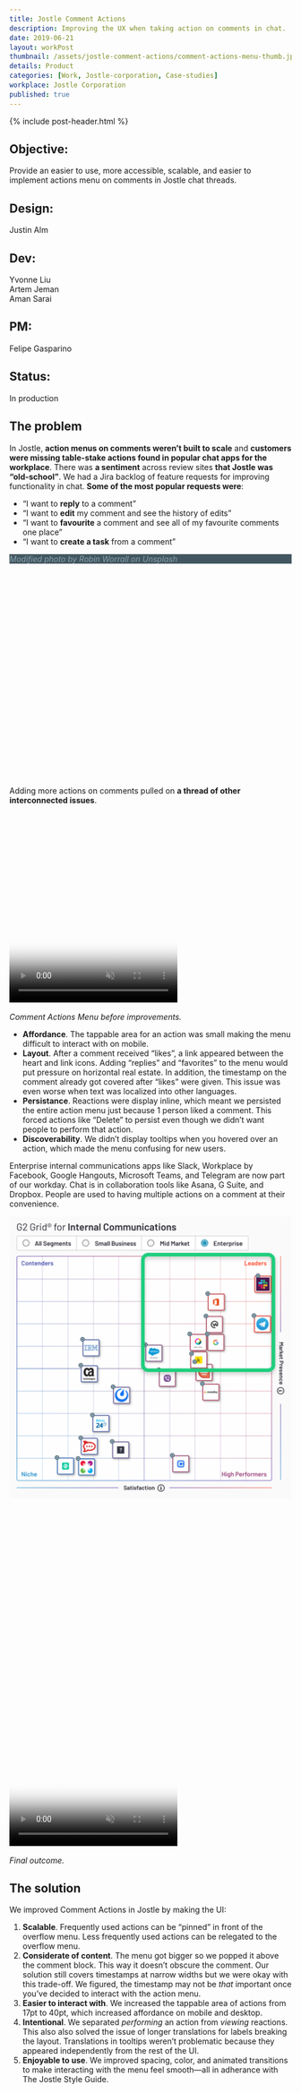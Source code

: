 ```yaml
---
title: Jostle Comment Actions
description: Improving the UX when taking action on comments in chat.
date: 2019-06-21
layout: workPost
thumbnail: /assets/jostle-comment-actions/comment-actions-menu-thumb.jpg
details: Product
categories: [Work, Jostle-corporation, Case-studies]
workplace: Jostle Corporation
published: true
---
```


<div class="mw-1024  u-mar-auto  u-mar-b05">
    {% include post-header.html %}
    <div class="project-metadata  u-mar-auto  u-mar-t05  u-mar-b00">
        <div class="objective">
            <h2 class="as-h5  u-noMargin  u-mar-b01"><strong>Objective</strong>:</h2>
            <p class="u-noMargin  u-mar-b02">Provide an easier to use, more accessible, scalable, and easier to implement actions menu on comments in Jostle chat threads.</p>
        </div>
        <div>
            <h2 class="as-h5  u-noMargin  u-mar-b01"><strong>Design</strong>:</h2>
            <p class="u-noMargin  u-mar-b02">Justin Alm</p>
        </div>
        <div>
            <h2 class="as-h5  u-noMargin  u-mar-b01"><strong>Dev</strong>:</h2>
            <p class="u-noMargin  u-mar-b02">Yvonne Liu<br>Artem Jeman<br>Aman Sarai</p>
        </div>
        <div>
            <h2 class="as-h5  u-noMargin  u-mar-b01"><strong>PM</strong>:</h2>
            <p class="u-noMargin  u-mar-b02">Felipe Gasparino</p>
        </div>
        <div>
            <h2 class="as-h5  u-noMargin  u-mar-b01"><strong>Status</strong>:</h2>
            <p class="u-noMargin  u-mar-b02">In production</p>
        </div>
    </div>
</div>

<div class="mw-1024  u-mar-auto  u-mar-b05">
    <div class="Grid  Grid--withGutters  Grid--alignMiddle">
        <div class="Grid-cell  u-size1of2">
            <h2 class="u-mar-t00"><a></a>The problem</h2>
            <p>In Jostle, <strong>action menus on comments weren’t built to scale</strong> and <strong>customers were missing table-stake actions found in popular chat apps for the workplace</strong>. There was <strong>a sentiment</strong> across review sites <strong>that Jostle was “old-school”</strong>. We had a Jira backlog of feature requests for improving functionality in chat. <strong>Some of the most popular requests were</strong>:</p>
            <ul>
                <li>“I want to <strong>reply</strong> to a comment”</li>
                <li>“I want to <strong>edit</strong> my comment and see the history of edits”</li>
                <li>“I want to <strong>favourite</strong> a comment and see all of my favourite comments one place”</li>
                <li>“I want to <strong>create a task</strong> from a comment”</li>
            </ul>
        </div>
        <div class="Grid-cell  u-size1of2">
            <div class="u-rounded-corners  u-border-shadow  u-mar-b02" style="position: relative; background-image: url('/assets/jostle-comment-actions/jostle-comment-actions-problem.jpg'); background-size: cover; background-position: center; min-height: 400px; max-height: 400px;">
                <p class="image-caption-overlay" style="color: #86a1ac; background-color: #435760;"><em>Modified photo by Robin Worrall on Unsplash</em></p>
            </div>
        </div>
    </div>
    <div class="Grid  Grid--withGutters  Grid--alignMiddle">
        <div class="Grid-cell  u-size1of1">
            <p class="mw-600  bp1-u-textAlign-center  as-h3  u-mar-auto  u-mar-t05  u-mar-b02">Adding more actions on comments pulled on <strong>a thread of other interconnected issues</strong>.</p>
        </div>
        <div class="Grid-cell  u-size1of2">
            <div class="media  u-rounded-corners  u-border-shadow" style="padding-top: 37.5%;">
                <video autoplay loop muted playsinline type="video/mp4" src="/assets/jostle-comment-actions/likes-appearing-inline.mp4" poster="/assets/jostle-comment-actions/likes-appearing-inline-poster.jpg"></video>
            </div>
            <p class="c-grey03  u-mar-t01  u-mar-b00"><em>Comment Actions Menu before improvements.</em></p>
        </div>
        <div class="Grid-cell  u-size1of2">
            <ul class="u-mar-t00  u-mar-b05">
                <li><strong>Affordance</strong>. The tappable area for an action was small making the menu difficult to interact with on mobile.</li>
                <li><strong>Layout</strong>. After a comment received “likes”, a link appeared between the heart and link icons. Adding “replies” and “favorites” to the menu would put pressure on horizontal real estate. In addition, the timestamp on the comment already got covered after “likes” were given. This issue was even worse when text was localized into other languages.</li>
                <li><strong>Persistance</strong>. Reactions were display inline, which meant we persisted the entire action menu just because 1 person liked a comment. This forced actions like “Delete” to persist even though we didn’t want people to perform that action.  </li>
                <li><strong>Discoverability</strong>. We didn’t display tooltips when you hovered over an action, which made the menu confusing for new users.</li>
            </ul>
        </div>
    </div>
    <div class="Grid  Grid--withGutters  Grid--alignMiddle">
        <div class="Grid-cell  u-size1of2">
            <p class="as-h3  u-mar-t00">Enterprise internal communications apps like Slack, Workplace by Facebook, Google Hangouts, Microsoft Teams, and Telegram are now part of our workday. Chat is in collaboration tools like Asana, G Suite, and Dropbox. People are used to having multiple actions on a comment at their convenience.</p>
        </div>
        <div class="Grid-cell  u-size1of2">
            <img class="u-rounded-corners  u-border-shadow  u-mar-b05" src="/assets/jostle-comment-actions/internal-communications-g2crowd.jpg"/>
        </div>
    </div>
    <div class="Grid  Grid--withGutters  Grid--alignMiddle">
        <div class="Grid-cell  u-size1of2">
            <div class="media  u-rounded-corners  u-border-shadow  u-mar-b02" style="padding-top: 92.5%;">
                <video class="u-rounded-corners  u-border-shadow" autoplay loop muted playsinline type="video/mp4" src="/assets/jostle-comment-actions/comment-actions-menu.mp4" poster="/assets/jostle-comment-actions/comment-actions-menu-video-poster.jpg"></video>
                <p class="image-caption-overlay  c-grey03  u-border-shadow"><em>Final outcome.</em></p>
            </div>
        </div>
        <div class="Grid-cell  u-size1of2">
            <h2 class="u-mar-t00">The solution</h2>
            <p>We improved Comment Actions in Jostle by making the UI:</p>
            <ol>
                <li><strong>Scalable</strong>. Frequently used actions can be “pinned” in front of the overflow menu. Less frequently used actions can be relegated to the overflow menu.</li>
                <li><strong>Considerate of content</strong>. The menu got bigger so we popped it above the comment block. This way it doesn’t obscure the comment. Our solution still covers timestamps at narrow widths but we were okay with this trade-off. We figured, the timestamp may not be <em>that</em> important once you’ve decided to interact with the action menu.</li>
                <li><strong>Easier to interact with</strong>. We increased the tappable area of actions from 17pt to 40pt, which increased affordance on mobile and desktop.</li>
                <li><strong>Intentional</strong>. We separated <em>performing</em> an action from <em>viewing</em> reactions. This also also solved the issue of longer translations for labels breaking the layout. Translations in tooltips weren’t problematic because they appeared independently from the rest of the UI.</li>
                <li><strong>Enjoyable to use</strong>. We improved spacing, color, and animated transitions to make interacting with the menu feel smooth—all in adherance with The Jostle Style Guide.</li>
            </ol>
        </div>
    </div>
</div>

<!-- <div class="mw-700  u-mar-auto  u-mar-b05">
    <p><strong>Improving scalability</strong><br>
    We already had 3 actions that appeared when you hovered over a comment. We didn’t want this menu to grow out of control.</p>
    <div class="Grid  Grid--withGutters">
        <div class="Grid-cell  u-size1of2">
            <figure class="bp1-u-textAlign-center  u-mar-t02">
                <img style="max-width: 320px;" class="w-auto  u-rounded-corners  u-border-shadow" src="/assets/jostle-comment-actions/old-layout-likes-between-actions.jpg"/>
                <figcaption>“Likes” count appeared between actions</figcaption>
            </figure>
        </div>
        <div class="Grid-cell  u-size1of2">
            <figure class="bp1-u-textAlign-center  u-mar-t02">
                <img style="max-width: 320px;" class="w-auto  u-rounded-corners  u-border-shadow" src="/assets/jostle-comment-actions/old-layout-likes-between-actions.jpg"/>
                <figcaption>“Likes” count appeared between actions</figcaption>
            </figure>
        </div>
    </div>
    <figure class="bp1-u-textAlign-center  u-mar-t02">
        <img style="max-width: 320px;" class="w-auto  u-rounded-corners  u-border-shadow" src="/assets/jostle-comment-actions/old-layout-likes-between-actions.jpg"/>
        <figcaption>“Likes” count appeared between actions</figcaption>
    </figure>
</div>


<div class="mw-1024  u-mar-auto">
    <div class="mw-700  u-mar-auto  u-pad-t05">
        <h3>An improved menu:</h3>
        <p>The action menu needed to work on the smallest supported mobile device, all the way up to the widest desktop screen. iPhone SE users force the greatest constraint with a display size of just 320x568 points. Considering this fact, I started to design mobile first. I made the assumption, if the design works for people tapping on “small” smart phones while walking to work, it will most likely work when they pick up where they left off sitting at their desk—on their desktop computer.</p>
    </div>
    <div class="Grid  Grid--withGutters">
        <div class="Grid-cell  u-size1of3">
            <img class="u-rounded-corners  u-border-shadow" src="/assets/jostle-comment-actions/comment-hover-state.jpg"/>
        </div>
        <div class="Grid-cell  u-size1of3">
            <img class="u-rounded-corners  u-border-shadow" src="/assets/jostle-comment-actions/comment-actions-menu-tooltips.jpg"/>
        </div>
        <div class="Grid-cell  u-size1of3">
            <img class="u-rounded-corners  u-border-shadow  u-mar-b02" src="/assets/jostle-comment-actions/comment-reactions-under.jpg"/>
        </div>
        <div class="Grid-cell  u-size1of1">
            <img class="u-rounded-corners  u-border-shadow  u-mar-b02" src="/assets/jostle-comment-actions/1024-comment-actions-menu-tooltips.jpg"/>
        </div>
    </div>
</div>

<div class="mw-700  u-mar-auto  u-mar-b05">
    <h2>Scalable so we can add more features</h2>
    <h2>Considerate of content</h2>
    <h2>Intentional by separating <em>performing</em> actions from <em>viewing</em> reactions</h2>
    <p>I decided to move reactions to Comments bottom-left of the Comment. These reactions had a few states:</p>
    <ul>
        <li>If you haven’t reacted to a Comment, the black outlined heart icon will appear will with the count beside it.</li>
        <li>This same black outlined heart icon will appear in the Comment Actions menu in the top-right corner of the Comment.</li>
        <li>After you’ve Liked a Comment, both hearts—in the Comment Actions and the response below the Comment—will fill red and a count will appear beside the below the Comment. You can click on the heart below the Comment or the heart in the Comment Actions to change your reaction.</li>
    </ul>
    <p>Jostle had a pesky usability problem with “likes”. The action to “like” a comment was  was next to the display of how many people already liked the comment. There was little affordance between these tap-able elements and they changed states based on whether or not you personally like the comment or the number of likes a comment received. On a mobile device, it was easy to mishit the like action and frustratedly find yourself in a modal view looking at a list of people who already liked a comment. I took this into consideration when design the new layout for the action menu.</p>
    <p>As with all Jostle components, we wanted the Comment Action Menu to be universal across desktop and mobile.</p>
    <p>To further complicate things, when people discovered I was designing a reusable, scalable, easy to implement component for Action Menus on Discussion Comments, developers from other product teams started to make plans for implementing this new component across other views. This was good news because components tend to deliver a more consistent user experience and make it easier to implement new features. The bad news was I had to work extra hard on building consensus in order for everyone to agree on a design.</p>
    <h2>Enjoyable to use</h2>
    <p>Feel free to contact me if there’s anything you noticed about this case study.</p>
</div> -->